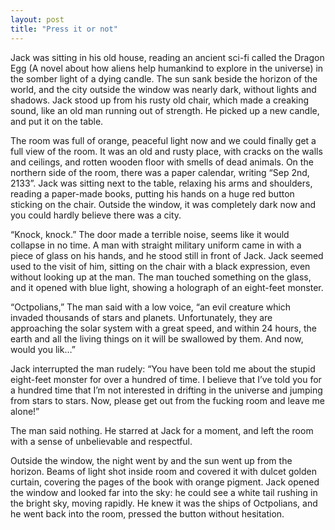 ```yaml
---
layout: post
title: "Press it or not"
---
```

Jack was sitting in his old house, reading an ancient sci-fi called the Dragon Egg (A novel about how aliens help humankind to explore in the universe) in the somber light of a dying candle. The sun sank beside the horizon of the world, and the city outside the window was nearly dark, without lights and shadows. Jack stood up from his rusty old chair, which made a creaking sound, like an old man running out of strength. He picked up a new candle, and put it on the table. 

The room was full of orange, peaceful light now and we could finally get a full view of the room. It was an old and rusty place, with cracks on the walls and ceilings, and rotten wooden floor with smells of dead animals. On the northern side of the room, there was a paper calendar, writing “Sep 2nd, 2133”. Jack was sitting next to the table, relaxing his arms and shoulders, reading a paper-made books, putting his hands on a huge red button sticking on the chair. Outside the window, it was completely dark now and you could hardly believe there was a city. 

“Knock, knock.” The door made a terrible noise, seems like it would collapse in no time. A man with straight military uniform came in with a piece of glass on his hands, and he stood still in front of Jack. Jack seemed used to the visit of him, sitting on the chair with a black expression, even without looking up at the man. The man touched something on the glass, and it opened with blue light, showing a holograph of an eight-feet monster.

“Octpolians,” The man said with a low voice, “an evil creature which invaded thousands of stars and planets. Unfortunately, they are approaching the solar system with a great speed, and within 24 hours, the earth and all the living things on it will be swallowed by them. And now, would you lik…” 

Jack interrupted the man rudely: “You have been told me about the stupid eight-feet monster for over a hundred of time. I believe that I’ve told you for a hundred time that I’m not interested in drifting in the universe and jumping from stars to stars. Now, please get out from the fucking room and leave me alone!” 

The man said nothing. He starred at Jack for a moment, and left the room with a sense of unbelievable and respectful. 

Outside the window, the night went by and the sun went up from the horizon. Beams of light shot inside room and covered it with dulcet golden curtain, covering the pages of the book with orange pigment. Jack opened the window and looked far into the sky: he could see a white tail rushing in the bright sky, moving rapidly. He knew it was the ships of Octpolians, and he went back into the room, pressed the button without hesitation.



